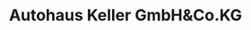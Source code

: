 ---
title: "Autohaus Keller GmbH&Co.KG"
url: /hagen/autohaus-keller-gmbhundco-kg/
shop: Autohaus
---